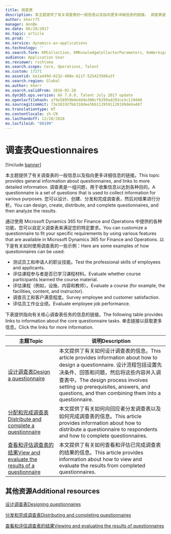 ```yaml
---
title: 调查表
description: 本主题提供了有关调查表的一般信息以及指向更多详细信息的链接。 调查表是一组问题，用于收集信息以达到各种目的。 您可以设计、创建、分发和完成调查表，然后对结果进行分析。
author: kherr75
manager: AnnBe
ms.date: 06/20/2017
ms.topic: article
ms.prod: ''
ms.service: dynamics-ax-applications
ms.technology: ''
ms.search.form: KMCollection, KMKnowledgeCollectorParameters, KmWorkspace
audience: Application User
ms.reviewer: rschloma
ms.search.scope: Core, Operations, Talent
ms.custom: 17271
ms.assetid: ba1ad49d-8232-400e-b11f-525423506a3f
ms.search.region: Global
ms.author: kherr
ms.search.validFrom: 2016-02-28
ms.dyn365.ops.version: AX 7.0.0, Talent July 2017 update
ms.openlocfilehash: af9e58959b8edd4e300cf8299ad293ce3c119d48
ms.sourcegitcommit: 73e10192fb6318dee5bb1129591120199de6a487
ms.translationtype: HT
ms.contentlocale: zh-CN
ms.lasthandoff: 12/20/2018
ms.locfileid: "60199"
---
```

# <a name="questionnaires"></a><span data-ttu-id="fbd12-105">调查表</span><span class="sxs-lookup"><span data-stu-id="fbd12-105">Questionnaires</span></span>

[!include [banner](includes/banner.md)]

<span data-ttu-id="fbd12-106">本主题提供了有关调查表的一般信息以及指向更多详细信息的链接。</span><span class="sxs-lookup"><span data-stu-id="fbd12-106">This topic provides general information about questionnaires, and links to more detailed information.</span></span> <span data-ttu-id="fbd12-107">调查表是一组问题，用于收集信息以达到各种目的。</span><span class="sxs-lookup"><span data-stu-id="fbd12-107">A questionnaire is a set of questions that is used to collect information for various purposes.</span></span> <span data-ttu-id="fbd12-108">您可以设计、创建、分发和完成调查表，然后对结果进行分析。</span><span class="sxs-lookup"><span data-stu-id="fbd12-108">You can design, create, distribute, and complete questionnaires, and then analyze the results.</span></span> 

<span data-ttu-id="fbd12-109">通过使用 Microsoft Dynamics 365 for Finance and Operations 中提供的各种功能，您可以自定义调查表来满足您的特定要求。</span><span class="sxs-lookup"><span data-stu-id="fbd12-109">You can customize a questionnaire to fit your specific requirements by using various features that are available in Microsoft Dynamics 365 for Finance and Operations.</span></span> <span data-ttu-id="fbd12-110">以下是有关如何使用调查表的一些示例：</span><span class="sxs-lookup"><span data-stu-id="fbd12-110">Here are some examples of how questionnaires can be used:</span></span>

-   <span data-ttu-id="fbd12-111">测试员工和申请人的职业技能。</span><span class="sxs-lookup"><span data-stu-id="fbd12-111">Test the professional skills of employees and applicants.</span></span>
-   <span data-ttu-id="fbd12-112">评估课程参与者是否已学习课程材料。</span><span class="sxs-lookup"><span data-stu-id="fbd12-112">Evaluate whether course participants learned the course material.</span></span>
-   <span data-ttu-id="fbd12-113">评估课程（例如，设施、内容和教师）。</span><span class="sxs-lookup"><span data-stu-id="fbd12-113">Evaluate a course (for example, the facilities, content, and instructor).</span></span>
-   <span data-ttu-id="fbd12-114">调查员工和客户满意程度。</span><span class="sxs-lookup"><span data-stu-id="fbd12-114">Survey employee and customer satisfaction.</span></span>
-   <span data-ttu-id="fbd12-115">评估员工作业业绩。</span><span class="sxs-lookup"><span data-stu-id="fbd12-115">Evaluate employee job performance.</span></span>

<span data-ttu-id="fbd12-116">下表提供指向有关核心调查表任务的信息的链接。</span><span class="sxs-lookup"><span data-stu-id="fbd12-116">The following table provides links to information about the core questionnaire tasks.</span></span> <span data-ttu-id="fbd12-117">单击链接以获取更多信息。</span><span class="sxs-lookup"><span data-stu-id="fbd12-117">Click the links for more information.</span></span>

| <span data-ttu-id="fbd12-118">主题</span><span class="sxs-lookup"><span data-stu-id="fbd12-118">Topic</span></span>| <span data-ttu-id="fbd12-119">说明</span><span class="sxs-lookup"><span data-stu-id="fbd12-119">Description</span></span>|
|------|------------|
| [<span data-ttu-id="fbd12-120">设计调查表</span><span class="sxs-lookup"><span data-stu-id="fbd12-120">Design a questionnaire</span></span>](design-questionnaires.md)  | <span data-ttu-id="fbd12-121">本文提供了有关如何设计调查表的信息。</span><span class="sxs-lookup"><span data-stu-id="fbd12-121">This article provides information about how to design a questionnaire.</span></span> <span data-ttu-id="fbd12-122">设计流程包括设置先决条件、回答和问题，然后将这些内容并入调查表中。</span><span class="sxs-lookup"><span data-stu-id="fbd12-122">The design process involves setting up prerequisites, answers, and questions, and then combining them into a questionnaire.</span></span> |
| [<span data-ttu-id="fbd12-123">分配和完成调查表</span><span class="sxs-lookup"><span data-stu-id="fbd12-123">Distribute and complete a questionnaire</span></span>](distribute-questionnaires.md)  | <span data-ttu-id="fbd12-124">本文提供了有关如何向回应者分发调查表以及如何完成调查表的信息。</span><span class="sxs-lookup"><span data-stu-id="fbd12-124">This article provides information about how to distribute a questionnaire to respondents and how to complete questionnaires.</span></span>                                                                       |
| [<span data-ttu-id="fbd12-125">查看和评估调查表的结果</span><span class="sxs-lookup"><span data-stu-id="fbd12-125">View and evaluate the results of a questionnaire</span></span>](evaluate-questionnaire-results.md) | <span data-ttu-id="fbd12-126">本文提供了有关如何查看和评估已完成调查表的结果的信息。</span><span class="sxs-lookup"><span data-stu-id="fbd12-126">This article provides information about how to view and evaluate the results from completed questionnaires.</span></span>                                                                                        |



<a name="additional-resources"></a><span data-ttu-id="fbd12-127">其他资源</span><span class="sxs-lookup"><span data-stu-id="fbd12-127">Additional resources</span></span>
--------

[<span data-ttu-id="fbd12-128">设计调查表</span><span class="sxs-lookup"><span data-stu-id="fbd12-128">Designing questionnaires</span></span>](design-questionnaires.md)

[<span data-ttu-id="fbd12-129">分发和完成调查表</span><span class="sxs-lookup"><span data-stu-id="fbd12-129">Distributing and completing questionnaires</span></span>](distribute-questionnaires.md)

[<span data-ttu-id="fbd12-130">查看和评估调查表的结果</span><span class="sxs-lookup"><span data-stu-id="fbd12-130">Viewing and evaluating the results of questionnaires</span></span>](evaluate-questionnaire-results.md)

